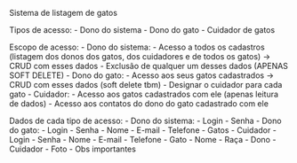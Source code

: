 Sistema de listagem de gatos

Tipos de acesso:
    - Dono do sistema
    - Dono do gato
    - Cuidador de gatos

Escopo de acesso:
    - Dono do sistema:
        - Acesso a todos os cadastros (listagem dos donos dos gatos, dos cuidadores e de todos os gatos)
            -> CRUD com esses dados
        - Exclusão de qualquer um desses dados (APENAS SOFT DELETE)
    - Dono do gato:
        - Acesso aos seus gatos cadastrados
            -> CRUD com esses dados (soft delete tbm)
        - Designar o cuidador para cada gato
    - Cuidador:
        - Acesso aos gatos cadastrados com ele (apenas leitura de dados)
        - Acesso aos contatos do dono do gato cadastrado com ele

Dados de cada tipo de acesso:
    - Dono do sistema:
        - Login
        - Senha
    - Dono do gato:
        - Login
        - Senha
        - Nome
        - E-mail
        - Telefone
        - Gatos
    - Cuidador
        - Login
        - Senha
        - Nome
        - E-mail
        - Telefone
    - Gato
        - Nome
        - Raça
        - Dono
        - Cuidador
        - Foto
        - Obs importantes